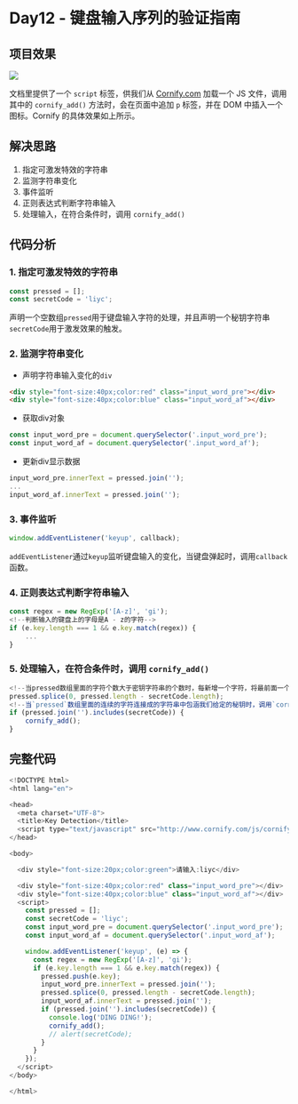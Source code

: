 # Day12 - 键盘输入序列的验证指南

## 项目效果

![](https://github.com/SUNNERCMS/30daysJavascript/blob/master/12%20-%20%E9%94%AE%E7%9B%98%E8%BE%93%E5%85%A5%E5%BA%8F%E5%88%97%E7%9A%84%E9%AA%8C%E8%AF%81%E6%8C%87%E5%8D%97/GIF.gif)

文档里提供了一个 `script` 标签，供我们从 [Cornify.com](https://www.cornify.com/) 加载一个 JS 文件，调用其中的 `cornify_add()` 方法时，会在页面中追加 `p` 标签，并在 DOM 中插入一个图标。Cornify 的具体效果如上所示。

## 解决思路

1. 指定可激发特效的字符串
2. 监测字符串变化
3. 事件监听
4. 正则表达式判断字符串输入 
5. 处理输入，在符合条件时，调用 `cornify_add()`


## 代码分析

### 1. 指定可激发特效的字符串

```js
const pressed = [];
const secretCode = 'liyc';
```

声明一个空数组`pressed`用于键盘输入字符的处理，并且声明一个秘钥字符串`secretCode`用于激发效果的触发。

### 2. 监测字符串变化

- 声明字符串输入变化的`div`

```html
<div style="font-size:40px;color:red" class="input_word_pre"></div>
<div style="font-size:40px;color:blue" class="input_word_af"></div>  
```

- 获取div对象

```js
const input_word_pre = document.querySelector('.input_word_pre');
const input_word_af = document.querySelector('.input_word_af');
```

- 更新div显示数据

```js
input_word_pre.innerText = pressed.join('');
...
input_word_af.innerText = pressed.join('');
```

### 3. 事件监听

```js
window.addEventListener('keyup', callback);
```
`addEventListener`通过`keyup`监听键盘输入的变化，当键盘弹起时，调用`callback`函数。


### 4. 正则表达式判断字符串输入 

```js
const regex = new RegExp('[A-z]', 'gi');
<!--判断输入的键盘上的字母是A - z的字符-->
if (e.key.length === 1 && e.key.match(regex)) {
    ... 
}
```

### 5. 处理输入，在符合条件时，调用 `cornify_add()`

```js
<!--当pressed数组里面的字符个数大于密钥字符串的个数时，每新增一个字符，将最前面一个删掉-->
pressed.splice(0, pressed.length - secretCode.length);
<!--当`pressed`数组里面的连续的字符连接成的字符串中包涵我们给定的秘钥时，调用`cornify_add();`函数-->
if (pressed.join('').includes(secretCode)) {
    cornify_add();    
}
```

## 完整代码

```js
<!DOCTYPE html>
<html lang="en">

<head>
  <meta charset="UTF-8">
  <title>Key Detection</title>
  <script type="text/javascript" src="http://www.cornify.com/js/cornify.js"></script>
</head>

<body>

  <div style="font-size:20px;color:green">请输入:liyc</div>

  <div style="font-size:40px;color:red" class="input_word_pre"></div>
  <div style="font-size:40px;color:blue" class="input_word_af"></div>
  <script>
    const pressed = [];
    const secretCode = 'liyc';
    const input_word_pre = document.querySelector('.input_word_pre');
    const input_word_af = document.querySelector('.input_word_af');

    window.addEventListener('keyup', (e) => {
      const regex = new RegExp('[A-z]', 'gi');
      if (e.key.length === 1 && e.key.match(regex)) {
        pressed.push(e.key);
        input_word_pre.innerText = pressed.join('');
        pressed.splice(0, pressed.length - secretCode.length);
        input_word_af.innerText = pressed.join('');
        if (pressed.join('').includes(secretCode)) {
          console.log('DING DING!');
          cornify_add();
          // alert(secretCode);
        }
      }
    });
  </script>
</body>

</html>
```

